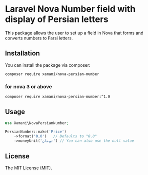 # Laravel Nova Number field with display of Persian letters

This package allows the user to set up a field in Nova that forms and converts numbers to Farsi letters.
## Installation

You can install the package via composer:

```bash
composer require xamani/nova-persian-number
```
### for nova 3 or above
```bash
composer require xamani/nova-persian-number:^1.0
```
## Usage

```php
use Xamani\NovaPersianNumber;

PersianNumber::make('Price')
    ->format('0,0')   // Defaults to "0,0"
    ->moneyUnit('تومان') // You can also use the null value 
```

## License

The MIT License (MIT).

